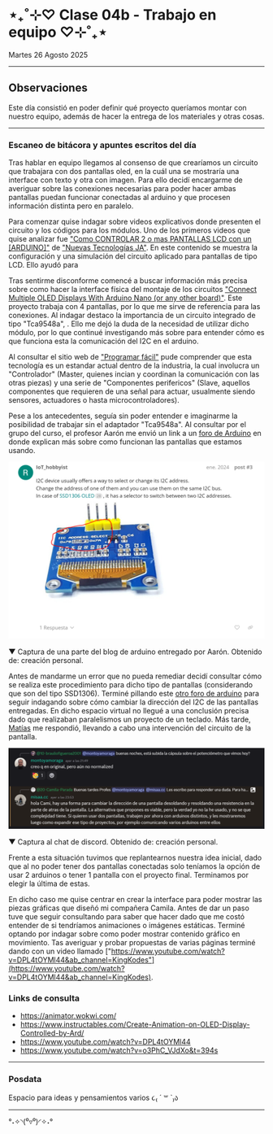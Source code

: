 # ⋆₊˚⊹♡ Clase 04b - Trabajo en equipo ♡⊹˚₊⋆

Martes 26 Agosto 2025

***

## Observaciones

Este día consistió en poder definir qué proyecto queríamos montar con nuestro equipo, además de hacer la entrega de los materiales y otras cosas.

***

### Escaneo de bitácora y apuntes escritos del día

Tras hablar en equipo llegamos al consenso de que crearíamos un circuito que trabajara con dos pantallas oled, en la cuál una se mostraría una interface con texto y otra con imagen. Para ello decidí encargarme de averiguar sobre las conexiones necesarias para poder hacer ambas pantallas puedan funcionar conectadas al arduino y que procesen información distinta pero en paralelo.

Para comenzar quise indagar sobre videos explicativos donde presenten el circuito y los códigos para los módulos. Uno de los primeros videos que quise analizar fue ["Como CONTROLAR 2 o mas PANTALLAS LCD con un [ARDUINO]"](https://www.youtube.com/watch?v=Ej1_q4ogns0&ab_channel=NuevasTecnolog%C3%ADasJA) de ["Nuevas Tecnologías JA"](https://www.youtube.com/@nuevastecnologiasja). En este contenido se muestra la configuración y una simulación del circuito aplicado para pantallas de tipo LCD. Ello ayudó para

Tras sentirme disconforme comencé a buscar información más precisa sobre como hacer la interface física del montaje de los circuitos ["Connect Multiple OLED Displays With Arduino Nano (or any other board)"](https://www.youtube.com/watch?v=MO6hbQcX8fE&t=12s&ab_channel=TechWithRita). Este proyecto trabaja con 4 pantallas, por lo que me sirve de referencia para las conexiones. Al indagar destaco la importancia de un circuito integrado de tipo "Tca9548a", . Ello me dejó la duda de la necesidad de utilizar dicho módulo, por lo que continué investigando más sobre para entender cómo es que funciona esta la comunicación del I2C en el arduino.

Al consultar el sitio web de ["Programar fácil"](https://programarfacil.com/blog/arduino-blog/comunicacion-i2c-con-arduino/) pude comprender que esta tecnología es un estandar actual dentro de la industria, la cual involucra un "Controlador" (Master, quienes incian y coordinan la comunicación con las otras piezas) y una serie de "Componentes perifericos" (Slave, aquellos componentes que requieren de una señal para actuar, usualmente siendo sensores, actuadores o hasta microcontroladores).

Pese a los antecedentes, seguía sin poder entender e imaginarme la posibilidad de trabajar sin el adaptador "Tca9548a". Al consultar por el grupo del curso, el profesor Aarón me envió un link a un [foro de Arduino](https://forum.arduino.cc/t/arduino-uno-with-multiple-oled-displays/1207184/1) en donde explican más sobre como funcionan las pantallas que estamos usando.


![imagen](./imagenes/a1.png)

▼ Captura de una parte del blog de arduino entregado por Aarón. Obtenido de: creación personal. 

Antes de mandarme un error que no pueda remediar decidí consultar cómo se realiza este procedimiento para dicho tipo de pantallas (considerando que son del tipo SSD1306). Terminé pillando este [otro foro de arduino](https://forum.arduino.cc/t/change-i2c-address-oled/991780/2) para seguir indagando sobre cómo cambiar la dirección del I2C de las pantallas entregadas. En dicho espacio virtual no llegué a una conclusión precisa dado que realizaban paralelismos un proyecto de un teclado. Más tarde, [Matías](https://github.com/misaaaaaa) me respondió, llevando a cabo una intervención del circuito de la pantalla.

![imagen](./imagenes/a2.png)

▼ Captura al chat de discord. Obtenido de: creación personal.

Frente a esta situación tuvimos que replantearnos nuestra idea inicial, dado que al no poder tener dos pantallas conectadas solo teníamos la opción de usar 2 arduinos o tener 1 pantalla con el proyecto final. Terminamos por elegir la última de estas. 

En dicho caso me quise centrar en crear la interface para poder mostrar las piezas gráficas que diseñó mi compañera Camila. Antes de dar un paso tuve que seguir consultando para saber que hacer dado que me costó entender de si tendríamos animaciones o imágenes estáticas. Terminé optando por indagar sobre como poder mostrar contenido gráfico en movimiento. 
Tas averiguar y probar propuestas de varias páginas terminé dando con un video llamado ["https://www.youtube.com/watch?v=DPL4tOYMl44&ab_channel=KingKodes"](https://www.youtube.com/watch?v=DPL4tOYMl44&ab_channel=KingKodes).

### Links de consulta

- https://animator.wokwi.com/
- https://www.instructables.com/Create-Animation-on-OLED-Display-Controlled-by-Ard/
- https://www.youtube.com/watch?v=DPL4tOYMl44
- https://www.youtube.com/watch?v=o3PhC_VJdXo&t=394s

***

### Posdata

Espacio para ideas y pensamientos varios ૮₍ ´ ꒳ `₎ა

***

°˖✧◝(⁰▿⁰)◜✧˖°
